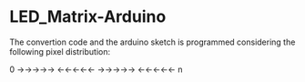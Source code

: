 # LED_Matrix-Arduino

The convertion code and the arduino sketch is programmed considering the following pixel distribution:

0 ->->->->->
  <-<-<-<-<-
  ->->->->->
  <-<-<-<-<- n
